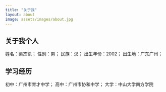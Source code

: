 ```yaml
---
title: "关于我"
layout: about
image: assets/images/about.jpg
---
```






## 关于我个人
姓名：梁杰凯；
性别：男；
民族：汉；
出生年份：2002；
出生地：广东广州；

## 学习经历
初中：广州市育才中学；
高中：广州市协和中学；
大学：中山大学南方学院
